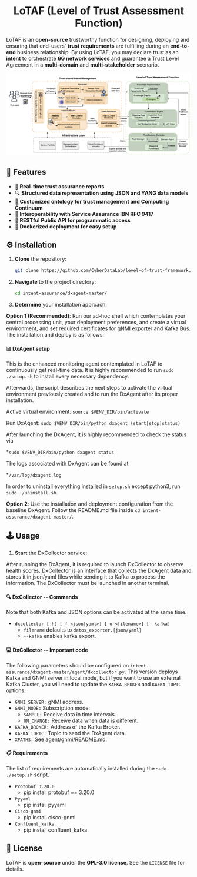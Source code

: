 <h1 align="center">LoTAF (Level of Trust Assessment Function)</h1>

LoTAF is an **open-source** trustworthy function for designing, deploying and ensuring that end-users' **trust requirements** are fulfilling during an **end-to-end** business relationship. By using LoTAF, you may declare trust as an **intent** to orchestrate **6G network services** and guarantee a Trust Level Agreement in a **multi-domain** and **multi-stakeholder** scenario. 

![Framework](https://github.com/CyberDataLab/level-of-trust-framework/blob/main/LoT_architecture.png)

## 🔧 Features

- 📡 **Real-time trust assurance reports**  
- 🔍 **Structured data representation using JSON and YANG data models**  
- 🧠 **Customized ontology for trust management and Computing Continuum**  
- 🔗 **Interoperability with Service Assurance IBN RFC 9417**  
- 🚀 **RESTful Public API for programmatic access**  
- 🐳 **Dockerized deployment for easy setup**  

## ⚙️ Installation

1. **Clone** the repository:
   ```bash
   git clone https://github.com/CyberDataLab/level-of-trust-framework.git

2. **Navigate** to the project directory:
    ```bash
    cd intent-assurance/dxagent-master/

3. **Determine** your installation approach:

**Option 1 (Recommended)**: Run our ad-hoc shell which contemplates your central processing unit, your deployment preferences, and create a virtual environment, and set required certificates for gNMI exporter and Kafka Bus. The installation and deploy is as follows:

#### 📊 DxAgent setup

This is the enhanced monitoring agent contemplated in LoTAF to continuously get real-time data. It is highly recommended to run `sudo ./setup.sh` to install every necessary dependency.

Afterwards, the script describes the next steps to activate the virtual environment previously created and to run the DxAgent after its proper installation.

Active virtual environment: `source $VENV_DIR/bin/activate`

Run DxAgent: `sudo $VENV_DIR/bin/python dxagent (start|stop|status)`

After launching the DxAgent, it is highly recommended to check the status via 

*`sudo $VENV_DIR/bin/python dxagent status` 

The logs associated with DxAgent can be found at 

*`/var/log/dxagent.log`

In order to uninstall everything installed in `setup.sh` except python3, run `sudo ./uninstall.sh`.

**Option 2**: Use the installation and deployment configuration from the baseline DxAgent. Follow the README.md file inside `cd intent-assurance/dxagent-master/`.

## 🕹️ Usage

1. **Start** the DxCollector service:

After running the DxAgent, it is required to launch DxCollector to observe health scores. DxCollector is an interface that collects the DxAgent data and stores it in json/yaml files while sending it to Kafka to process the information. The DxCollector must be launched in another terminal.

#### 🔍 DxCollector -- Commands

Note that both Kafka and JSON options can be activated at the same time.

* `dxcollector [-h] [-f <json|yaml>] [-o <filename>] [--kafka]`
   * `filename` defaults to `datos_exporter.{json/yaml}` 
   * `--kafka` enables kafka export.

#### 💻 DxCollector -- Important code

The following parameters should be configured on `intent-assurance/dxagent-master/agent/dxcollector.py`. This version deploys Kafka and GNMI server in local mode, but if you want to use an external Kafka Cluster, you will need to update the `KAFKA_BROKER` and `KAFKA_TOPIC` options.

* `GNMI_SERVER:` gNMI address.
* `GNMI_MODE:` Subscription mode:
   * `SAMPLE:` Receive data in time intervals.
   * `ON_CHANGE:` Receive data when data is different.
* `KAFKA_BROKER:` Address of the Kafka Broker.
* `KAFKA_TOPIC:` Topic to send the DxAgent data. 
* `XPATHS:` See [agent/gnmi/README.md](https://github.com/ekorian/dxagent/tree/master/agent/gnmi).

#### 📋 Requirements
The list of requirements are automatically installed during the `sudo ./setup.sh` script.

* `Protobuf 3.20.0`
   * pip install protobuf == 3.20.0
* `Pyyaml`  
   * pip install pyyaml
* `Cisco-gnmi`
   * pip install cisco-gnmi
* `Confluent_kafka`
   * pip install confluent_kafka

## 📜 License

LoTAF is **open-source** under the **GPL-3.0 license**. See the `LICENSE` file for details.


